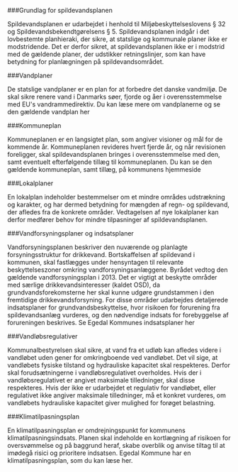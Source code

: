 ###Grundlag for spildevandsplanen

Spildevandsplanen er udarbejdet i henhold til Miljøbeskyttelseslovens § 32 og Spildevandsbekendtgørelsens § 5.
Spildevandsplanen indgår i det lovbestemte planhieraki, der sikre, at statslige og kommunale planer ikke er modstridende. Det er derfor sikret, at spildevandsplanen ikke er i modstrid med de gældende planer, der udstikker retningslinjer, som kan have betydning for planlægningen på spildevandsområdet.

###Vandplaner

De statslige vandplaner er en plan for at forbedre det danske vandmiljø. De skal sikre renere vand i Danmarks søer, fjorde og åer i overensstemmelse med EU's vandrammedirektiv. Du kan læse mere om vandplanerne og se den gældende vandplan her

###Kommuneplan

Kommuneplanen er en langsigtet plan, som angiver visioner og mål for de kommende år. Kommuneplanen revideres hvert fjerde år, og når revisionen foreligger, skal spildevandsplanen bringes i overensstemmelse med den, samt eventuelt efterfølgende tillæg til kommuneplanen. Du kan se den gældende kommuneplan, samt tillæg, på kommunens hjemmeside

###Lokalplaner

En lokalplan indeholder bestemmelser om et mindre områdes udstrækning og karakter, og har dermed betydning for mængden af regn- og spildevand, der afledes fra de konkrete områder. Vedtagelsen af nye lokalplaner kan derfor medfører behov for mindre tilpasninger af spildevandsplanen.

###Vandforsyningsplaner og indsatsplaner

Vandforsyningsplanen beskriver den nuværende og planlagte forsyningsstruktur for drikkevand. Bortskaffelsen af spildevand i kommunen, skal fastlægges under hensyntagen til relevante beskyttelseszoner omkring vandforsyningsanlæggene. Byrådet vedtog den gældende vandforsyningsplan i 2013. Det er vigtigt at beskytte områder med særlige drikkevandsinteresser (kaldet OSD), da grundvandsforekomsterne her skal kunne udgøre grundstammen i den fremtidige drikkevandsforsyning. For disse områder udarbejdes detaljerede indsatsplaner for grundvandsbeskyttelse, hvor risikoen for forurening fra spildevandsanlæg vurderes, og den nødvendige indsats for forebyggelse af forureningen beskrives. Se Egedal Kommunes indsatsplaner her

###Vandløbsregulativer

Kommunalbestyrelsen skal sikre, at vand fra et udløb kan afledes videre i vandløbet uden gener for omkringboende ved vandløbet. Det vil sige, at vandløbets fysiske tilstand og hydrauliske kapacitet skal respekteres. Derfor skal forudsætningerne i vandløbsregulativet overholdes. Hvis der i vandløbsregulativet er angivet maksimale tilledninger, skal disse respekteres. Hvis der ikke er udarbejdet et regulativ for vandløbet, eller regulativet ikke angiver maksimale tilledninger, må et konkret vurderes, om vandløbets hydrauliske kapacitet giver mulighed for forøget belastning.

###Klimatilpasningsplan

En klimatilpasningsplan er omdrejningspunkt for kommunens klimatilpasningsindsats. Planen skal indeholde en kortlægning af risikoen for oversvømmelse og på baggrund heraf, skabe overblik og anvise tiltag til at imødegå risici og prioritere indsatsen. Egedal Kommune har en klimatilpasningsplan, som du kan læse her.
